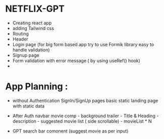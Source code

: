 # NETFLIX-GPT

- Creating react app
- adding Tailwind css
- Routing
- Header
- Login page (for big form based app try to use Formik library easy to handle validation)
- Signup page
- Form validation with error message ( by using useRef() hook)
-

# App Planning :

- without Authentication
  SignIn/SignUp pages
  basic static landing page with static data

- After Auth
  navbar
  movie comp - background trailer - Title & Heading - description - suggested movie list ( side scrollable) - movieList \* N
- GPT search bar comonent (suggest movie as per input)
